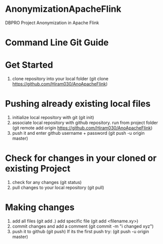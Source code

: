 # AnonymizationApacheFlink
DBPRO Project Anonymization in Apache Flink

# Command Line Git Guide
# Get Started
1. clone repository into your local folder (git clone https://github.com/Hiram030/AnoApacheFlink)

# Pushing already existing local files
1. initialize local repository with git (git init)
2. associate local repository with github repository. run from project folder (git remote add origin https://github.com/Hiram030/AnoApacheFlink)
3. push it and enter github username + password (git push -u origin master)

# Check for changes in your cloned or existing Project
1. check for any changes (git status)
2. pull changes to your local repository (git pull)

# Making changes
1. add all files (git add .) add specific file (git add <filename.xy>)
2. commit changes and add a comment (git commit -m "i changed xyz")
3. push it to github (git push) If its the first push try: (git push -u origin master)
